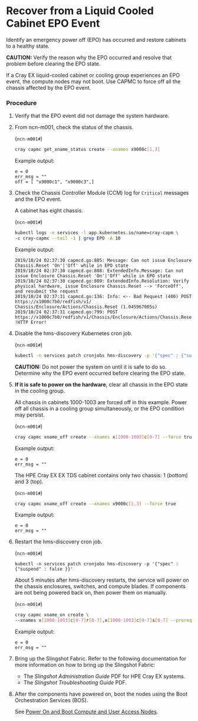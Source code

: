# Recover from a Liquid Cooled Cabinet EPO Event

Identify an emergency power off \(EPO\) has occurred and restore cabinets to a healthy state.

**CAUTION:** Verify the reason why the EPO occurred and resolve that problem before clearing the EPO state.

If a Cray EX liquid-cooled cabinet or cooling group experiences an EPO event, the compute nodes may not boot. Use CAPMC to force off all the chassis affected by the EPO event.

### Procedure

1.  Verify that the EPO event did not damage the system hardware.

2.  From ncn-m001, check the status of the chassis.

    (`ncn-m001#`)
    ```bash
    cray capmc get_xname_status create --xnames x9000c[1,3]
    ```

    Example output:

    ```
    e = 0
    err_msg = ""
    off = [ "x9000c1", "x9000c3",]
    ```

3.  Check the Chassis Controller Module \(CCM\) log for `Critical` messages and the EPO event.

    A cabinet has eight chassis.

    (`ncn-m001#`)
    ```bash
    kubectl logs -n services -l app.kubernetes.io/name=cray-capm \
    -c cray-capmc --tail -1 | grep EPO -A 10
    ```

    Example output:

    ```
    2019/10/24 02:37:30 capmcd.go:805: Message: Can not issue Enclosure Chassis.Reset 'On'|'Off' while in EPO state
    2019/10/24 02:37:30 capmcd.go:808: ExtendedInfo.Message: Can not issue Enclosure Chassis.Reset 'On'|'Off' while in EPO state
    2019/10/24 02:37:30 capmcd.go:809: ExtendedInfo.Resolution: Verify physical hardware, issue Enclosure Chassis.Reset --> 'ForceOff', and resubmit the request
    2019/10/24 02:37:31 capmcd.go:136: Info: <-- Bad Request (400) POST https://x1000c7b0/redfish/v1/ Chassis/Enclosure/Actions/Chassis.Reset (1.045967005s)
    2019/10/24 02:37:31 capmcd.go:799: POST https://x1000c7b0/redfish/v1/Chassis/Enclosure/Actions/Chassis.Reset
    !HTTP Error!
    ```

4.  Disable the hms-discovery Kubernetes cron job.

    (`ncn-m001#`)
    ```bash
    kubectl -n services patch cronjobs hms-discovery -p '{"spec" : {"suspend" : true }}'
    ```

    **CAUTION:** Do not power the system on until it is safe to do so. Determine why the EPO event occurred before clearing the EPO state.

5.  **If it is safe to power on the hardware**, clear all chassis in the EPO state in the cooling group.

    All chassis in cabinets 1000-1003 are forced off in this example. Power off all chassis in a cooling group simultaneously, or the EPO condition may persist.

    (`ncn-m001#`)
    ```bash
    cray capmc xname_off create --xnames x[1000-1003]c[0-7] --force true
    ```

    Example output:

    ```
    e = 0
    err_msg = ""
    ```

    The HPE Cray EX EX TDS cabinet contains only two chassis: 1 \(bottom\) and 3 \(top\).

    (`ncn-m001#`)
    ```bash
    cray capmc xname_off create --xnames x9000c[1,3] --force true
    ```

    Example output:

    ```
    e = 0
    err_msg = ""
    ```

6.  Restart the hms-discovery cron job.

    (`ncn-m001#`)
    ```screen
    kubectl -n services patch cronjobs hms-discovery -p '{"spec" : {"suspend" : false }}'
    ```

    About 5 minutes after hms-discovery restarts, the service will power on the chassis enclosures, switches, and compute blades. If components are not being powered back on, then power them on manually.

    (`ncn-m001#`)
    ```bash
    cray capmc xname_on create \
    --xnames x[1000-1003]c[0-7]r[0-7],x[1000-1003]c[0-7]s[0-7] --prereq true --continue true
    ```

    Example output:

    ```
    e = 0
    err_msg = ""
    ```

7.  Bring up the Slingshot Fabric.
    Refer to the following documentation for more information on how to bring up the Slingshot Fabric:
    -  The *Slingshot Administration Guide* PDF for HPE Cray EX systems.
    -  The *Slingshot Troubleshooting Guide* PDF.

8.  After the components have powered on, boot the nodes using the Boot Orchestration Services \(BOS\).

    See [Power On and Boot Compute and User Access Nodes](Power_On_and_Boot_Compute_Nodes_and_User_Access_Nodes.md).

